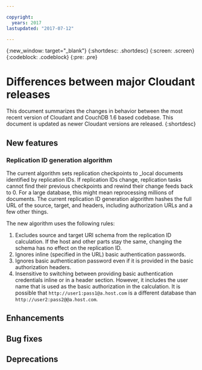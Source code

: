 ```yaml
---

copyright:
  years: 2017
lastupdated: "2017-07-12"

---
```


{:new_window: target="_blank"}
{:shortdesc: .shortdesc}
{:screen: .screen}
{:codeblock: .codeblock}
{:pre: .pre}

<!-- Acrolinx: 2017-07-12 -->

# Differences between major Cloudant releases

This document summarizes the changes in behavior between the most recent version of 
Cloudant and CouchDB 1.6 based codebase. This document is updated as newer Cloudant 
versions are released.
{:shortdesc}

## New features

### Replication ID generation algorithm

The current algorithm sets replication checkpoints to _local documents 
identified by replication IDs. If replication IDs change, replication tasks cannot find their previous 
checkpoints and rewind their change feeds back to 0. For a large database, 
this might mean reprocessing millions of documents. The current replication ID generation algorithm hashes the full 
URL of the source, target, and headers, including authorization URLs and a few other things.
    
The new algorithm uses the following rules: 
    
1.  Excludes source and target URI schema from the replication ID calculation. If the host and other parts stay the 
same, changing the schema has no effect on the replication ID.
2.  Ignores inline (specified in the URL) basic authentication passwords. 
3.  Ignores basic authentication password even if it is provided in the basic authorization headers.
4.  Insensitive to switching between providing basic authentication credentials inline or in a 
    header section. However, it includes the user name that is used as the basic authorization in the calculation. It is 
    possible that `http://user1:pass1@a.host.com` is a different database than `http://user2:pass2@@a.host.com`.

## Enhancements

## Bug fixes

## Deprecations



